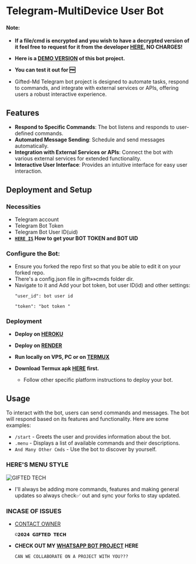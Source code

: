 # Telegram-MultiDevice User Bot 


   #### Note:
- **If a file/cmd is encrypted and you wish to have a decrypted version of it feel free to request for it from the developer [HERE.](https://t.me/giftedmd) NO CHARGES!**

- **Here is a [DEMO VERSION](https://t.me/giftedmd_bot) of this bot project.**
- **You can test it out for 🆓**

- Gifted-Md Telegram bot project is designed to automate tasks, respond to commands, and integrate with external services or APIs, offering users a robust interactive experience.

## Features

- **Respond to Specific Commands**: The bot listens and responds to user-defined commands.
- **Automated Message Sending**: Schedule and send messages automatically.
- **Integration with External Services or APIs**: Connect the bot with various external services for extended functionality.
- **Interactive User Interface**: Provides an intuitive interface for easy user interaction.

## Deployment and Setup

### Necessities

- Telegram account
- Telegram Bot Token
- Telegram Bot User ID(uid)
- **[`HERE IS`](https://github.com/mouricedevs/telegram-bot/blob/main/setup/bot-token-and-uid.md) How to get your BOT TOKEN and BOT UID**

### Configure the Bot:
   - Ensure you forked the repo first so that you be able to edit it on your forked repo.
   - There's a config.json file in gift»»cmds folder dir.
   - Navigate to it and Add your bot token, bot user ID(id) and other settings:
     ```
     "user_id": bot user id
     ```
     ```
     "token": "bot token "
     ```

### Deployment

- **Deploy on [HEROKU](https://github.com/mouricedevs/telegram-bot/blob/main/setup/heroku.md)**

- **Deploy on [RENDER](https://web.giftedtechnexus.co.ke/tg-bot/render)**

- **Run locally on VPS, PC or on [TERMUX](https://web.giftedtechnexus.co.ke/tg-bot/termux)**
- **Download Termux apk [HERE](https://f-droid.org/repo/com.termux_118.apk) first.**
  
  - Follow other specific platform instructions to deploy your bot.

## Usage

To interact with the bot, users can send commands and messages. The bot will respond based on its features and functionality. Here are some examples:

- `/start` - Greets the user and provides information about the bot.
- `.menu` - Displays a list of available commands and their descriptions.
- `And Many Other Cmds` - Use the bot to discover by yourself.

### HERE'S MENU STYLE ###

   ![GIFTED TECH](https://github.com/mouricedevs/telegram-bot/assets/166598671/6abb6447-52b0-43ae-81c5-8f11680f021d)




- I'll always be adding more commands, features and making general updates so always check✅ out and sync your forks to stay updated.

### INCASE OF ISSUES ###
 - [CONTACT OWNER](t.me/giftedmd)

       ©𝟮𝟬𝟮𝟰 𝗚𝗜𝗙𝗧𝗘𝗗 𝗧𝗘𝗖𝗛

- **CHECK OUT MY [WHATSAPP BOT PROJECT](https://github.com/mouricedevs/gifted-md) HERE**

      CAN WE COLLABORATE ON A PROJECT WITH YOU???
